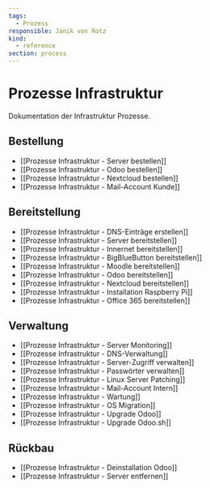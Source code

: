 ```yaml
---
tags:
  - Prozess
responsible: Janik von Rotz
kind:
  - reference
section: process
---
```

# Prozesse Infrastruktur

Dokumentation der Infrastruktur Prozesse.

## Bestellung

* [[Prozesse Infrastruktur - Server bestellen]]
* [[Prozesse Infrastruktur - Odoo bestellen]]
* [[Prozesse Infrastruktur - Nextcloud bestellen]]
* [[Prozesse Infrastruktur - Mail-Account Kunde]]

## Bereitstellung

* [[Prozesse Infrastruktur - DNS-Einträge erstellen]]
* [[Prozesse Infrastruktur - Server bereitstellen]]
* [[Prozesse Infrastruktur - Innernet bereitstellen]]
* [[Prozesse Infrastruktur - BigBlueButton bereitstellen]]
* [[Prozesse Infrastruktur - Moodle bereitstellen]]
* [[Prozesse Infrastruktur - Odoo bereitstellen]]
* [[Prozesse Infrastruktur - Nextcloud bereitstellen]]
* [[Prozesse Infrastruktur - Installation Raspberry Pi]]
* [[Prozesse Infrastruktur - Office 365 bereitstellen]]

## Verwaltung

* [[Prozesse Infrastruktur - Server Monitoring]]
* [[Prozesse Infrastruktur - DNS-Verwaltung]]
* [[Prozesse Infrastruktur - Server-Zugriff verwalten]]
* [[Prozesse Infrastruktur - Passwörter verwalten]]
* [[Prozesse Infrastruktur - Linux Server Patching]]
* [[Prozesse Infrastruktur - Mail-Account Intern]]
* [[Prozesse Infrastruktur - Wartung]]
* [[Prozesse Infrastruktur - OS Migration]]
* [[Prozesse Infrastruktur - Upgrade Odoo]]
* [[Prozesse Infrastruktur - Upgrade Odoo.sh]]

## Rückbau

* [[Prozesse Infrastruktur - Deinstallation Odoo]]
* [[Prozesse Infrastruktur - Server entfernen]]